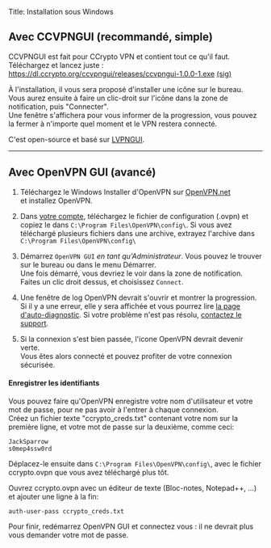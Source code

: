 Title: Installation sous Windows

Avec CCVPNGUI (recommandé, simple)
-------------

CCVPNGUI est fait pour CCrypto VPN et contient tout ce qu'il faut. Téléchargez et lancez juste :  
<https://dl.ccrypto.org/ccvpngui/releases/ccvpngui-1.0.0-1.exe>
[(sig)](https://dl.ccrypto.org/ccvpngui/releases/ccvpngui-1.0.0-1.exe.asc)

À l'installation, il vous sera proposé d'installer une icône sur le bureau.  
Vous aurez ensuite à faire un clic-droit sur l'icône dans la zone de notification,
puis "Connecter".  
Une fenêtre s'affichera pour vous informer de la progression, vous pouvez la fermer
à n'importe quel moment et le VPN restera connecté.

C'est open-source et basé sur [LVPNGUI](https://github.com/PacketImpact/lvpngui/).

---

Avec OpenVPN GUI (avancé)
----------------

1. Téléchargez le Windows Installer d'OpenVPN sur 
    [OpenVPN.net](http://openvpn.net/index.php/open-source/downloads.html)  
    et installez OpenVPN.

2. Dans [votre compte](/account/config), téléchargez le fichier de configuration (.ovpn)
    et copiez le dans `C:\Program Files\OpenVPN\config\`.
    Si vous avez téléchargé plusieurs fichiers dans une archive, extrayez l'archive dans
    `C:\Program Files\OpenVPN\config\`

3. Démarrez `OpenVPN GUI` *en tant qu'Administrateur*. Vous pouvez le trouver sur le bureau ou
    dans le menu Démarrer.  
    Une fois démarré, vous devriez le voir dans la zone de notification.
    Faites un clic droit dessus, et choisissez `Connect`.

4. Une fenêtre de log OpenVPN devrait s'ouvrir et montrer la progression.
    Si il y a une erreur, elle y sera affichée et vous pourrez lire
    [la page d'auto-diagnostic](/page/self-diagnosis).
    Si votre problème n'est pas résolu, [contactez le support](/tickets/).

5. Si la connexion s'est bien passée, l'icone OpenVPN devrait devenir verte.  
    Vous êtes alors connecté et pouvez profiter de votre connexion sécurisée.


#### Enregistrer les identifiants
Vous pouvez faire qu'OpenVPN enregistre votre nom d'utilisateur et votre mot de
passe, pour ne pas avoir à l'entrer à chaque connexion.  
Créez un fichier texte "ccrypto_creds.txt" contenant votre nom sur la
première ligne, et votre mot de passe sur la deuxième, comme ceci:

    JackSparrow
    s0mep4ssw0rd

Déplacez-le ensuite dans `C:\Program Files\OpenVPN\config\`, avec le fichier
ccrypto.ovpn que vous avez téléchargé plus tôt.

Ouvrez ccrypto.ovpn avec un éditeur de texte (Bloc-notes, Notepad++, ...)
et ajouter une ligne à la fin:

    auth-user-pass ccrypto_creds.txt

Pour finir, redémarrez OpenVPN GUI et connectez vous : il ne devrait plus vous
demander votre mot de passe.

